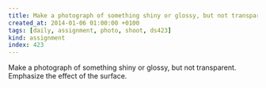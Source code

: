 ```yaml
---
title: Make a photograph of something shiny or glossy, but not transparent. Emphasize the effect of the surface.
created_at: 2014-01-06 01:00:00 +0100
tags: [daily, assignment, photo, shoot, ds423]
kind: assignment
index: 423
---
```


Make a photograph of something shiny or glossy, but not transparent. Emphasize the effect of the surface.
